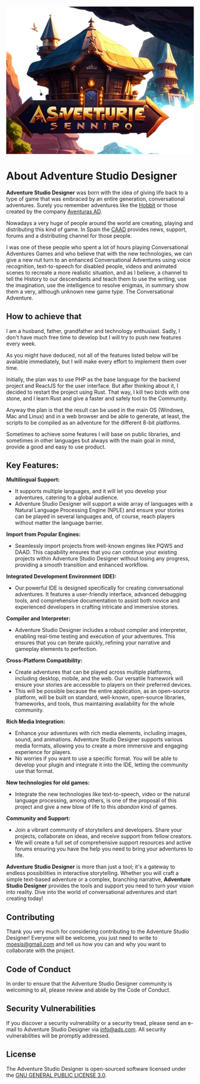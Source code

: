 <p align="center"><img src="assets/logo.png" width="564" alt="Adventure Studio Designer Logo"></p>

# About Adventure Studio Designer

**Adventure Studio Designer** was born with the idea of giving life back to a type of game that was embraced by an entire generation, conversational adventures. Surely you remember adventures like the [Hobbit](https://bbcmicro.co.uk/jsbeeb/play.php?autoboot&disc=https://bbcmicro.co.uk/gameimg/discs/1681/Disc094-HobbitSTT.ssd&noseek) or those created by the company [Aventuras AD](https://es.wikipedia.org/wiki/Aventuras_AD).

Nowadays a very huge of people around the world are creating, playing and distributing this kind of game. In Spain the [CAAD](https://caad.club/) provides news, support, forums and a distributing channel for those people.

I was one of these people who spent a lot of hours playing Conversational Adventures Games and who believe that with the new technologies, we can give a new nut turn to an enhanced Conversational Adventures using voice recognition, text-to-speech for disabled people, videos and animated scenes to recreate a more realistic situation, and as I believe, a channel to tell the History to our descendants and teach them to use the writing, use the imagination, use the intelligence to resolve enigmas, in summary show them a very, although unknown new game type. The Conversational Adventure.

## How to achieve that

I am a husband, father, grandfather and technology enthusiast. Sadly, I don't have much free time to develop but I will try to push new features every week.

As you might have deduced, not all of the features listed below will be available immediately, but I will make every effort to implement them over time. 

Initially, the plan was to use PHP as the base language for the backend project and ReactJS for the user interface. But after thinking about it, I decided to restart the project using Rust. That way, I kill two birds with one stone, and I learn Rust and give a faster and safely tool to the Community. 

Anyway the plan is that the result can be used in the main OS (Windows, Mac and Linux) and in a web browser and be able to generate, at least, the scripts to be compiled as an adventure for the different 8-bit platforms.

Sometimes to achieve some features I will base on public libraries, and sometimes in other languages but always with the main goal in mind, provide a good and easy to use product.

## Key Features:  

**Multilingual Support:**

- It supports multiple languages, and it will let you develop your adventures, catering to a global audience.
- Adventure Studio Designer will support a wide array of languages with a Natural Language Processing Engine (NPLE) and ensure your stories can be played in several languages and, of course,  reach players without matter the language barrier.

**Import from Popular Engines:**

- Seamlessly import projects from well-known engines like PQWS and DAAD. This capability ensures that you can continue your existing projects within Adventure Studio Designer without losing any progress, providing a smooth transition and enhanced workflow.

**Integrated Development Environment (IDE):**

- Our powerful IDE is designed specifically for creating conversational adventures. It features a user-friendly interface, advanced debugging tools, and comprehensive documentation to assist both novice and experienced developers in crafting intricate and immersive stories.

**Compiler and Interpreter:**

- Adventure Studio Designer includes a robust compiler and interpreter, enabling real-time testing and execution of your adventures. This ensures that you can iterate quickly, refining your narrative and gameplay elements to perfection.

**Cross-Platform Compatibility:**

- Create adventures that can be played across multiple platforms, including desktop, mobile, and the web. Our versatile framework will ensure your stories are accessible to players on their preferred devices.
- This will be possible because the entire application, as an open-source platform, will be built on standard, well-known, open-source libraries, frameworks, and tools, thus maintaining availability for the whole community.

**Rich Media Integration:**

- Enhance your adventures with rich media elements, including images, sound, and animations. Adventure Studio Designer supports various media formats, allowing you to create a more immersive and engaging experience for players.
- No worries if you want to use a specific format. You will be able to develop your plugin and integrate it into the IDE, letting the community use that format.

**New technologies for old games:**
- Integrate the new technologies like text-to-speech, video or the natural language processing, among others, is one of the proposal of this project and give a new blow of life to this _abandon_ kind of games.

**Community and Support:**

- Join a vibrant community of storytellers and developers. Share your projects, collaborate on ideas, and receive support from fellow creators.
- We will create a full set of comprehensive support resources and active forums ensuring you have the help you need to bring your adventures to life.

**Adventure Studio Designer** is more than just a tool; it's a gateway to endless possibilities in interactive storytelling. Whether you will craft a simple text-based adventure or a complex, branching narrative, **Adventure Studio Designer** provides the tools and support you need to turn your vision into reality. Dive into the world of conversational adventures and start creating today!

## Contributing

Thank you very much for considering contributing to the Adventure Studio Designer! Everyone will be welcome, you just need to write to [moesis@gmail.com](mailto:moesis@gmail.com) and tell us how you can and why you want to collaborate with the project.

## Code of Conduct

In order to ensure that the Adventure Studio Designer community is welcoming to all, please review and abide by the Code of Conduct.

## Security Vulnerabilities

If you discover a security vulnerability or a security tread, please send an e-mail to Adventure Studio Designer via [info@ads.com](mailto:taylor@laravel.com). All security vulnerabilities will be promptly addressed.

## License

The Adventure Studio Designer is open-sourced software licensed under the [GNU GENERAL PUBLIC LICENSE 3.0](https://opensource.org/license/gpl-3-0).

